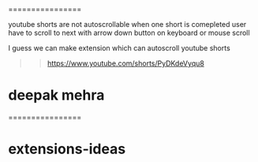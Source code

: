 
================

youtube shorts are not autoscrollable when one short is comepleted user have to scroll to next
with arrow down button on keyboard or mouse scroll

I guess we can make extension which can autoscroll youtube shorts 

>> https://www.youtube.com/shorts/PyDKdeVyqu8

# deepak mehra

================
# extensions-ideas
